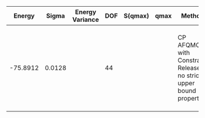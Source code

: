 | Energy   | Sigma  | Energy Variance | DOF | S(qmax) | qmax | Method                                                       | Data Repository                                              |
|----------|--------|-----------------|-----|---------|------|--------------------------------------------------------------|--------------------------------------------------------------|
| -75.8912 | 0.0128 |                 | 44  |         |      | CP AFQMC with Constraint Release; no strict upper bound property | H. Shi and S. Zhang, Symmetry in auxiliary-field quantum Monte Carlo calculations, Phys. Rev. B 88, 125132 (2013). |
